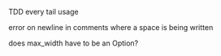 TDD every tail usage


error on newline in comments where a space is being written


does max_width have to be an Option?
